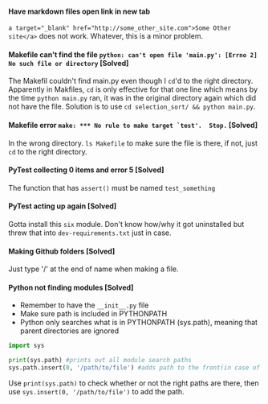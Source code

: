 #### Have markdown files open link in new tab
```a target="_blank" href="http://some_other_site.com">Some Other site</a>``` does not work. Whatever, this is a minor problem.

#### Makefile can't find the file ```python: can't open file 'main.py': [Errno 2] No such file or directory``` [Solved]
The Makefil couldn't find main.py even though I ```cd```'d to the right directory. Apparently in Makfiles, ```cd``` is only effective for that one line which means by the time ```python main.py``` ran, it was in the original directory again which did not have the file. Solution is to use ```cd selection_sort/ && python main.py```.

#### Makefile error ```make: *** No rule to make target `test'.  Stop.``` [Solved]
In the wrong directory. ```ls Makefile``` to make sure the file is there, if not, just ```cd``` to the right directory.

#### PyTest collecting 0 items and error 5 [Solved]
The function that has ```assert()``` must be named ```test_something```

#### PyTest acting up again [Solved]
Gotta install this ```six``` module. Don't know how/why it got uninstalled but threw that into ```dev-requirements.txt``` just in case.

#### Making Github folders [Solved]
Just type '/' at the end of name when making a file.

#### Python not finding modules [Solved]
* Remember to have the ```__init__.py``` file
* Make sure path is included in PYTHONPATH
* Python only searches what is in PYTHONPATH (sys.path), meaning that parent directories are ignored

```python
import sys

print(sys.path) #prints out all module search paths
sys.path.insert(0, '/path/to/file') #adds path to the front(in case of duplicates checked before
```
Use `print(sys.path)` to check whether or not the right paths are there, then use `sys.insert(0, '/path/to/file')` to add the path.
